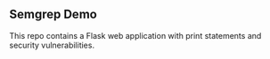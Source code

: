 ## Semgrep Demo

This repo contains a Flask web application with print statements and security vulnerabilities.
